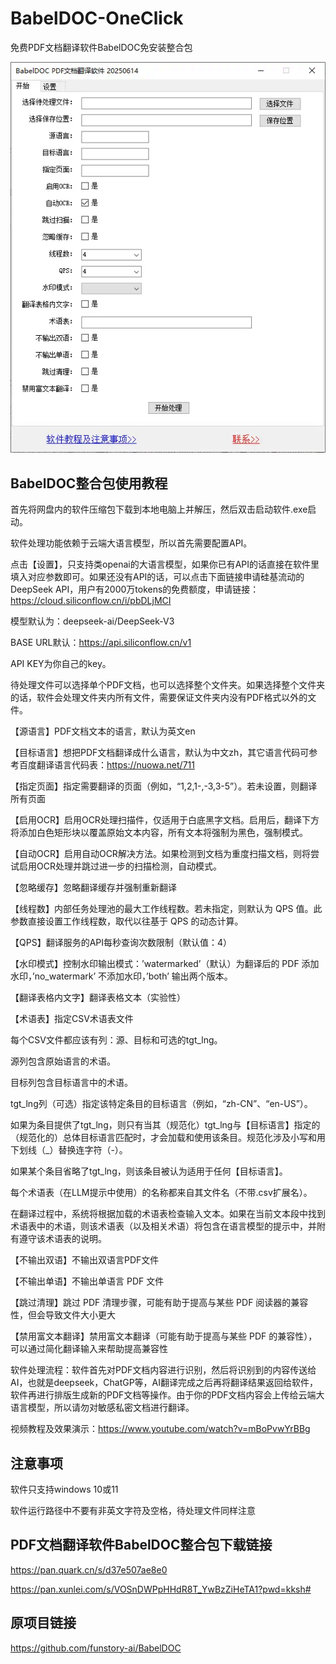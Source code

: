 # BabelDOC-OneClick
免费PDF文档翻译软件BabelDOC免安装整合包

![](https://raw.githubusercontent.com/aidayang/BabelDOC-OneClick/refs/heads/main/bab.webp)

## BabelDOC整合包使用教程
首先将网盘内的软件压缩包下载到本地电脑上并解压，然后双击启动软件.exe启动。

软件处理功能依赖于云端大语言模型，所以首先需要配置API。

点击【设置】，只支持类openai的大语言模型，如果你已有API的话直接在软件里填入对应参数即可。如果还没有API的话，可以点击下面链接申请硅基流动的DeepSeek API，用户有2000万tokens的免费额度，申请链接：https://cloud.siliconflow.cn/i/pbDLjMCI

模型默认为：deepseek-ai/DeepSeek-V3

BASE URL默认：https://api.siliconflow.cn/v1

API KEY为你自己的key。

待处理文件可以选择单个PDF文档，也可以选择整个文件夹。如果选择整个文件夹的话，软件会处理文件夹内所有文件，需要保证文件夹内没有PDF格式以外的文件。

【源语言】PDF文档文本的语言，默认为英文en

【目标语言】想把PDF文档翻译成什么语言，默认为中文zh，其它语言代码可参考百度翻译语言代码表：https://nuowa.net/711

【指定页面】指定需要翻译的页面（例如，“1,2,1-,-3,3-5”）。若未设置，则翻译所有页面

【启用OCR】启用OCR处理扫描件，仅适用于白底黑字文档。启用后，翻译下方将添加白色矩形块以覆盖原始文本内容，所有文本将强制为黑色，强制模式。

【自动OCR】启用自动OCR解决方法。如果检测到文档为重度扫描文档，则将尝试启用OCR处理并跳过进一步的扫描检测，自动模式。

【忽略缓存】忽略翻译缓存并强制重新翻译

【线程数】内部任务处理池的最大工作线程数。若未指定，则默认为 QPS 值。此参数直接设置工作线程数，取代以往基于 QPS 的动态计算。

【QPS】翻译服务的API每秒查询次数限制（默认值：4）

【水印模式】控制水印输出模式：’watermarked’（默认）为翻译后的 PDF 添加水印，’no_watermark’ 不添加水印，’both’ 输出两个版本。

【翻译表格内文字】翻译表格文本（实验性）

【术语表】指定CSV术语表文件

每个CSV文件都应该有列：源、目标和可选的tgt_lng。

源列包含原始语言的术语。

目标列包含目标语言中的术语。

tgt_lng列（可选）指定该特定条目的目标语言（例如，“zh-CN”、“en-US”）。

如果为条目提供了tgt_lng，则只有当其（规范化）tgt_lng与【目标语言】指定的（规范化的）总体目标语言匹配时，才会加载和使用该条目。规范化涉及小写和用下划线（_）替换连字符（-）。

如果某个条目省略了tgt_lng，则该条目被认为适用于任何【目标语言】。

每个术语表（在LLM提示中使用）的名称都来自其文件名（不带.csv扩展名）。

在翻译过程中，系统将根据加载的术语表检查输入文本。如果在当前文本段中找到术语表中的术语，则该术语表（以及相关术语）将包含在语言模型的提示中，并附有遵守该术语表的说明。

【不输出双语】不输出双语言PDF文件

【不输出单语】不输出单语言 PDF 文件

【跳过清理】跳过 PDF 清理步骤，可能有助于提高与某些 PDF 阅读器的兼容性，但会导致文件大小更大

【禁用富文本翻译】禁用富文本翻译（可能有助于提高与某些 PDF 的兼容性），可以通过简化翻译输入来帮助提高兼容性

软件处理流程：软件首先对PDF文档内容进行识别，然后将识别到的内容传送给AI，也就是deepseek，ChatGP等，AI翻译完成之后再将翻译结果返回给软件，软件再进行排版生成新的PDF文档等操作。由于你的PDF文档内容会上传给云端大语言模型，所以请勿对敏感私密文档进行翻译。

视频教程及效果演示：https://www.youtube.com/watch?v=mBoPvwYrBBg

## 注意事项
软件只支持windows 10或11

软件运行路径中不要有非英文字符及空格，待处理文件同样注意

## PDF文档翻译软件BabelDOC整合包下载链接
https://pan.quark.cn/s/d37e507ae8e0

https://pan.xunlei.com/s/VOSnDWPpHHdR8T_YwBzZiHeTA1?pwd=kksh#

## 原项目链接
https://github.com/funstory-ai/BabelDOC
